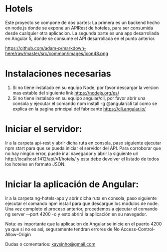 # Hotels
Este proyecto se compone de dos partes: La primera es un backend hecho en node.js donde se expone un APIRest de hoteles, para ser consumida desde cualquier otra aplicacion. La segunda parte es una app desarrollada en Angular 5, donde se consume el API desarrollada en el punto anterior.

https://github.com/adam-p/markdown-here/raw/master/src/common/images/icon48.png

# Instalaciones necesarias
1. Si no tiene instalado en su equipo Node, por favor descargar la version mas estable del siguiente link https://nodejs.org/es/
2. Si no tiene instalado en su equipo angular/cli, por favor abrir una consola y ejecutar el comando npm install -g @angular/cli tal como se explica en la pagina principal del fabricante https://cli.angular.io/

# Iniciar el servidor:
Ir a la carpeta api-rest y abrir dicha ruta en consola, paso siguiente ejecutar npm start para que se pueda iniciar el servidor del API.
Para corroborar que no hay ningún error, puede ir al navegador y abrir la siguiente url http://localhost:1412/api/v1/hotels/ y esta debe devolver el listado de todos los hoteles en formato JSON.

# Iniciar la aplicación de Angular: 
Ir a la carpeta ng-hotels-app y abrir dicha ruta en consola, paso siguiente ejecutar el comando npm install para que descargue los módulos de node.
Una vez completo el proceso anterior, procedemos a ejecutar el comando ng server --port 4200 -o y esto abrirá la aplicación en su navegador.

Nota: es importante que la aplicacion de Angular se inicie en el puerto 4200 ya que si no es asi, seguramente tendran errores de No Access-Control-Allow-Origin


Dudas o comentarios: kaysinho@gmail.com

